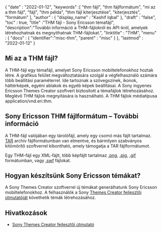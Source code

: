 {
  "date" : "2022-01-12",
  "keywords" :[ "thm fájl", "thm fájlformátum", "mi az a thm fájl", "fájl", "thm példa", "thm fájl kiterjesztése", "kiterjesztés", "formátum" ],
  "author" : {
    "display_name" : "Kashif Iqbal"
},
  "draft" : "false",
  "toc" : true,
  "title" :"THM fájl - Sony Ericsson témafájl",
  "description":"További információ a THM-fájlokról és API-król, amelyek létrehozhatnak és megnyithatnak THM-fájlokat.",
  "linktitle" : "THM",
  "menu" : {
    "docs" : {
      "identifier":"misc-thm",
      "parent" : "misc"
}
},
  "lastmod" : "2022-01-12"
}

## Mi az a THM fájl?

A THM-fájl egy témafájl, amelyet Sony Ericsson mobiltelefonokhoz hoztak létre. A grafikus felület megváltoztatására szolgál a végfelhasználó számára több beállítási paraméterrel. Ide tartoznak a szövegszínek, ikonok, háttérképek, egyéni ablakok és egyéb képek beállításai. A Sony ingyenes Ericsson Themes Creator szoftvert biztosított a témafájlok létrehozásához. Meglévő THM fájlok megnyitására is használható. A THM fájlok médiatípusa application/vnd.eri.thm.

## Sony Ericsson THM fájlformátum – További információ

A THM-fájl valójában egy tárolófájl, amely egy csomó más fájlt tartalmaz. [TAR](/hu/compression/tar/) archív fájlformátumban van elmentve, és bármilyen szabványos kitömörítő szoftverrel kibontható, amely támogatja a TAR fájlformátumot.

Egy THM-fájl egy XML-fájlt, több képfájlt tartalmaz [.png](/hu/image/png/), [.pjg](/hu/image/jpeg/), [.gif](/hu/image/gif/) formátumban, vagy [.swf](/hu/page-description-language/swf/) fájlokat.

## Hogyan készítsünk Sony Ericsson témákat?

A Sony Themes Creator szoftverrel új témákat generálhatunk Sony Ericsson mobiltelefonokhoz. A felhasználók a Sony [Themes Creator fejlesztői útmutatóját](https://developer.sony.com/theme-creator/get-started) követhetik témák létrehozásához.

## Hivatkozások

* [Sony Themes Creator fejlesztői útmutató](https://developer.sony.com/theme-creator/get-started)

